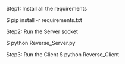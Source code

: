 Step1:
Install all the requirements  
  
  $ pip install -r requirements.txt

Step2:
Run the Server socket
  
  $ python Reverse_Server.py

Step3:
Run the Client
  $ python Reverse_Client
